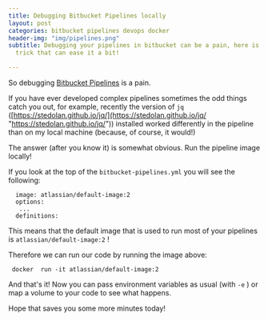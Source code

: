 ```yaml
---
title: Debugging Bitbucket Pipelines locally
layout: post
categories: bitbucket pipelines devops docker
header-img: "img/pipelines.png"
subtitle: Debugging your pipelines in bitbucket can be a pain, here is one simple
  trick that can ease it a bit!

---
```

So debugging [Bitbucket Pipelines](https://bitbucket.org/product/features/pipelines) is a pain.

If you have ever developed complex pipelines sometimes the odd things catch you out, for example, recently the version of `jq` ([https://stedolan.github.io/jq/](https://stedolan.github.io/jq/ "https://stedolan.github.io/jq/")) installed worked differently in the pipeline than on my local machine (because, of course, it would!)

The answer (after you know it) is somewhat obvious. Run the pipeline image locally! 

If you look at the top of the `bitbucket-pipelines.yml` you will see the following:

      image: atlassian/default-image:2
      options:
       ...
      definitions:

This means that the default image that is used to run most of your pipelines is `atlassian/default-image:2` !

Therefore we can run our code by running the image above:

     docker  run -it atlassian/default-image:2

And that's it! Now you can pass environment variables as usual (with `-e` ) or map a volume to your code to see what happens. 

Hope that saves you some more minutes today!